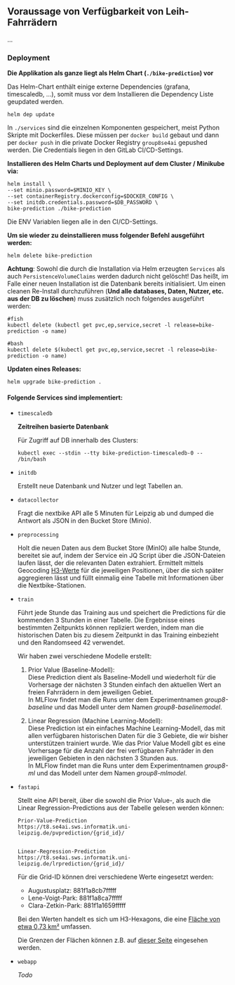 ## Voraussage von Verfügbarkeit von Leih-Fahrrädern

...

### Deployment

**Die Applikation als ganze liegt als Helm Chart (`./bike-prediction`) vor**

Das Helm-Chart enthält einige externe Dependencies (grafana, timescaledb, ...), somit muss vor dem Installieren die Dependency Liste geupdated werden.

```
helm dep update
```

In `./services` sind die einzelnen Komponenten gespeichert, meist Python Skripte mit Dockerfiles. Diese müssen per `docker build` gebaut und dann per `docker push` in die private Docker Registry `group8se4ai` gepushed werden. Die Credentials liegen in den GitLab CI/CD-Settings.

**Installieren des Helm Charts und Deployment auf dem Cluster / Minikube via:**

```
helm install \
--set minio.password=$MINIO_KEY \
--set containerRegistry.dockerconfig=$DOCKER_CONFIG \
--set initdb.credentials.password=$DB_PASSWORD \
bike-prediction ./bike-prediction 
```
Die ENV Variablen liegen alle in den CI/CD-Settings.

**Um sie wieder zu deinstallieren muss folgender Befehl ausgeführt werden:**

``` 
helm delete bike-prediction
```

**Achtung**: Sowohl die durch die Installation via Helm erzeugten `Services` als auch `PersistenceVolumeClaims` werden dadurch nicht gelöscht! Das heißt, im Falle einer neuen Installation ist die Datenbank bereits initialisiert. Um einen cleanen Re-Install durchzuführen (**Und alle databases, Daten, Nutzer, etc. aus der DB zu löschen**) muss zusätzlich noch folgendes ausgeführt werden:

```
#fish
kubectl delete (kubectl get pvc,ep,service,secret -l release=bike-prediction -o name)
```

```
#bash
kubectl delete $(kubectl get pvc,ep,service,secret -l release=bike-prediction -o name)
```

**Updaten eines Releases:**
``` 
helm upgrade bike-prediction .
```

#### Folgende Services sind implementiert:

- `timescaledb`

    **Zeitreihen basierte Datenbank**
    
    Für Zugriff auf DB innerhalb des Clusters:
    ```
    kubectl exec --stdin --tty bike-prediction-timescaledb-0 -- /bin/bash
    ```

- `initdb`

    Erstellt neue Datenbank und Nutzer und legt Tabellen an.

- `datacollector`

    Fragt die nextbike API alle 5 Minuten für Leipzig ab und dumped die Antwort als JSON in den Bucket Store (Minio).

- `preprocessing`

    Holt die neuen Daten aus dem Bucket Store (MinIO) alle halbe Stunde, bereitet sie auf, indem der Service ein JQ Script über die JSON-Dateien laufen lässt, der die relevanten Daten extrahiert. Ermittelt mittels Geocoding [H3-Werte](https://h3geo.org/) für die jeweiligen Positionen, über die sich später aggregieren lässt und füllt einmalig eine Tabelle mit Informationen über die Nextbike-Stationen.

- `train`
    
    Führt jede Stunde das Training aus und speichert die Predictions für die kommenden 3 Stunden in einer Tabelle.
    Die Ergebnisse eines bestimmten Zeitpunkts können repliziert werden, indem man die historischen Daten bis zu diesem Zeitpunkt in das Training einbezieht und den Randomseed 42 verwendet. 

    Wir haben zwei verschiedene Modelle erstellt:

    1. Prior Value (Baseline-Modell):  
    Diese Prediction dient als Baseline-Modell und wiederholt für die Vorhersage der nächsten 3 Stunden einfach den aktuellen Wert an freien Fahrrädern in dem jeweiligen Gebiet.  
    In MLFlow findet man die Runs unter dem Experimentnamen *group8-baseline* und das Modell unter dem Namen *group8-baselinemodel*.

    2. Linear Regression (Machine Learning-Modell):  
    Diese Prediction ist ein einfaches Machine Learning-Modell, das mit allen verfügbaren historischen Daten für die 3 Gebiete, die wir bisher unterstützen trainiert wurde. Wie das Prior Value Modell gibt es eine Vorhersage für die Anzahl der frei verfügbaren Fahrräder in den jeweiligen Gebieten in den nächsten 3 Stunden aus.  
    In MLFlow findet man die Runs unter dem Experimentnamen *group8-ml* und das Modell unter dem Namen *group8-mlmodel*.
    
  
- `fastapi`

    Stellt eine API bereit, über die sowohl die Prior Value-, als auch die Linear Regression-Predictions aus der Tabelle gelesen werden können:


    ```
    Prior-Value-Prediction
    https://t8.se4ai.sws.informatik.uni-leipzig.de/pvprediction/{grid_id}/

    
    Linear-Regression-Prediction
    https://t8.se4ai.sws.informatik.uni-leipzig.de/lrprediction/{grid_id}/
    ```

    Für die Grid-ID können drei verschiedene Werte eingesetzt werden:

    - Augustusplatz: 881f1a8cb7fffff
    - Lene-Voigt-Park: 881f1a8ca7fffff
    - Clara-Zetkin-Park: 881f1a1659fffff

    Bei den Werten handelt es sich um H3-Hexagons, die eine [Fläche von etwa 0,73 km²](https://h3geo.org/docs/core-library/restable/) umfassen.

    Die Grenzen der Flächen können z.B. auf [dieser Seite](https://wolf-h3-viewer.glitch.me/) eingesehen werden.

- `webapp`
  
    *Todo*